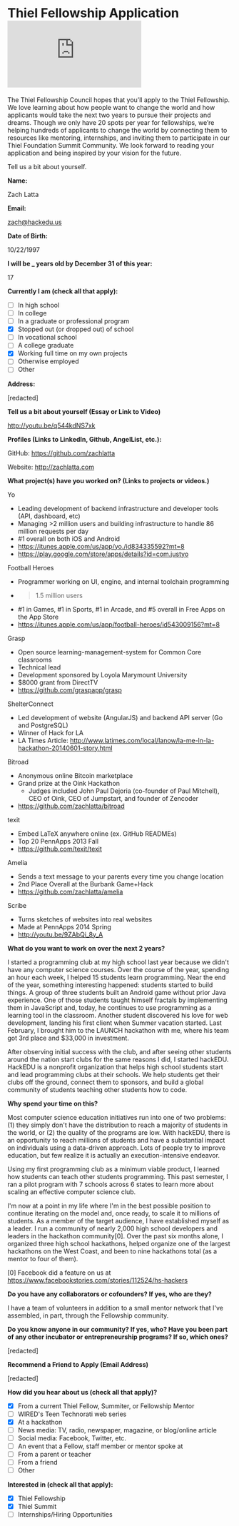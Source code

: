 # Thiel Fellowship Application ![Analytics](https://ga-beacon.appspot.com/UA-34529482-6/thiel_fellowship_2014/2014.md?pixel)

The Thiel Fellowship Council hopes that you’ll apply to the Thiel Fellowship.
We love learning about how people want to change the world and how applicants
would take the next two years to pursue their projects and dreams. Though we
only have 20 spots per year for fellowships, we’re helping hundreds of
applicants to change the world by connecting them to resources like mentoring,
internships, and inviting them to participate in our Thiel Foundation Summit
Community. We look forward to reading your application and being inspired by
your vision for the future.

Tell us a bit about yourself.

**Name:**

Zach Latta

**Email:**

zach@hackedu.us

**Date of Birth:**

10/22/1997

**I will be _ years old by December 31 of this year:**

17

**Currently I am (check all that apply):**

- [ ] In high school
- [ ] In college
- [ ] In a graduate or professional program
- [x] Stopped out (or dropped out) of school
- [ ] In vocational school
- [ ] A college graduate
- [x] Working full time on my own projects
- [ ] Otherwise employed
- [ ] Other

**Address:**

[redacted]

**Tell us a bit about yourself (Essay or Link to Video)**

http://youtu.be/q544kdNS7xk

**Profiles (Links to LinkedIn, Github, AngelList, etc.):**

GitHub: https://github.com/zachlatta

Website: http://zachlatta.com

**What project(s) have you worked on? (Links to projects or videos.)**

Yo

- Leading development of backend infrastructure and developer tools (API,
  dashboard, etc)
- Managing >2 million users and building infrastructure to handle 86 million
  requests per day
- #1 overall on both iOS and Android
- https://itunes.apple.com/us/app/yo./id834335592?mt=8
- https://play.google.com/store/apps/details?id=com.justyo

Football Heroes

- Programmer working on UI, engine, and internal toolchain programming
- >1.5 million users
- #1 in Games, #1 in Sports, #1 in Arcade, and #5 overall in Free Apps on the
  App Store
- https://itunes.apple.com/us/app/football-heroes/id543009156?mt=8

Grasp

- Open source learning-management-system for Common Core classrooms
- Technical lead
- Development sponsored by Loyola Marymount University
- $8000 grant from DirectTV
- https://github.com/graspapp/grasp

ShelterConnect

- Led development of website (AngularJS) and backend API server (Go and
  PostgreSQL)
- Winner of Hack for LA
- LA Times Article: http://www.latimes.com/local/lanow/la-me-ln-la-hackathon-20140601-story.html

Bitroad

- Anonymous online Bitcoin marketplace
- Grand prize at the Oink Hackathon
  - Judges included John Paul Dejoria (co-founder of Paul Mitchell), CEO of
    Oink, CEO of Jumpstart, and founder of Zencoder
- https://github.com/zachlatta/bitroad

texit

- Embed LaTeX anywhere online (ex. GitHub READMEs)
- Top 20 PennApps 2013 Fall
- https://github.com/texit/texit

Amelia

- Sends a text message to your parents every time you change location
- 2nd Place Overall at the Burbank Game+Hack
- https://github.com/zachlatta/amelia

Scribe

- Turns sketches of websites into real websites
- Made at PennApps 2014 Spring
- http://youtu.be/9ZAbQi_8y_A

**What do you want to work on over the next 2 years?**

I started a programming club at my high school last year because we didn't have
any computer science courses. Over the course of the year, spending an hour
each week, I helped 15 students learn programming. Near the end of the year,
something interesting happened: students started to build things. A group of
three students built an Android game without prior Java experience. One of
those students taught himself fractals by implementing them in JavaScript and,
today, he continues to use programming as a learning tool in the classroom.
Another student discovered his love for web development, landing his first
client when Summer vacation started. Last February, I brought him to the LAUNCH
hackathon with me, where his team got 3rd place and $33,000 in investment.

After observing initial success with the club, and after seeing other students
around the nation start clubs for the same reasons I did, I started hackEDU.
HackEDU is a nonprofit organization that helps high school students start and
lead programming clubs at their schools. We help students get their clubs off
the ground, connect them to sponsors, and build a global community of students
teaching other students how to code.

**Why spend your time on this?**

Most computer science education initiatives run into one of two problems: (1)
they simply don't have the distribution to reach a majority of students in the
world, or (2) the quality of the programs are low. With hackEDU, there is an
opportunity to reach millions of students and have a substantial impact on
individuals using a data-driven approach. Lots of people try to improve
education, but few realize it is actually an execution-intensive endeavor. 

Using my first programming club as a minimum viable product, I learned how
students can teach other students programming. This past semester, I ran a
pilot program with 7 schools across 6 states to learn more about scaling an
effective computer science club.

I'm now at a point in my life where I'm in the best possible position to
continue iterating on the model and, once ready, to scale it to millions of
students.  As a member of the target audience, I have established myself as a
leader. I run a community of nearly 2,000 high school developers and leaders in
the hackathon community[0]. Over the past six months alone, I organized three
high school hackathons, helped organize one of the largest hackathons on the
West Coast, and been to nine hackathons total (as a mentor to four of them).

[0] Facebook did a feature on us at https://www.facebookstories.com/stories/112524/hs-hackers

**Do you have any collaborators or cofounders? If yes, who are they?**

I have a team of volunteers in addition to a small mentor network that I've
assembled, in part, through the Fellowship community.

**Do you know anyone in our community? If yes, who? Have you been part of any
other incubator or entrepreneurship programs? If so, which ones?**

[redacted]

**Recommend a Friend to Apply (Email Address)**

[redacted]

**How did you hear about us (check all that apply)?**

- [x] From a current Thiel Fellow, Summiter, or Fellowship Mentor
- [ ] WIRED's Teen Technorati web series
- [x] At a hackathon
- [ ] News media: TV, radio, newspaper, magazine, or blog/online article
- [ ] Social media: Facebook, Twitter, etc.
- [ ] An event that a Fellow, staff member or mentor spoke at
- [ ] From a parent or teacher
- [ ] From a friend
- [ ] Other

**Interested in (check all that apply):**

- [x] Thiel Fellowship
- [x] Thiel Summit
- [ ] Internships/Hiring Opportunities
